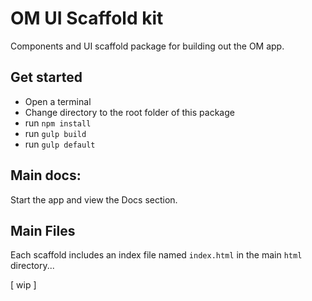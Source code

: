 # OM UI Scaffold kit 

Components and UI scaffold package for building out the OM app.

## Get started

* Open a terminal
* Change directory to the root folder of this package
* run `npm install`
* run `gulp build`
* run `gulp default`


## Main docs:

Start the app and view the Docs section.

## Main Files
Each scaffold includes an index file named `index.html` in the main `html` directory...

[ wip ]